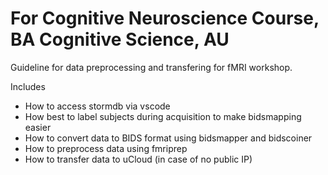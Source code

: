 # For Cognitive Neuroscience Course, BA Cognitive Science, AU

Guideline for data preprocessing and transfering for fMRI workshop. 

Includes
- How to access stormdb via vscode 
- How best to label subjects during acquisition to make bidsmapping easier 
- How to convert data to BIDS format using bidsmapper and bidscoiner 
- How to preprocess data using fmriprep 
- How to transfer data to uCloud (in case of no public IP) 




